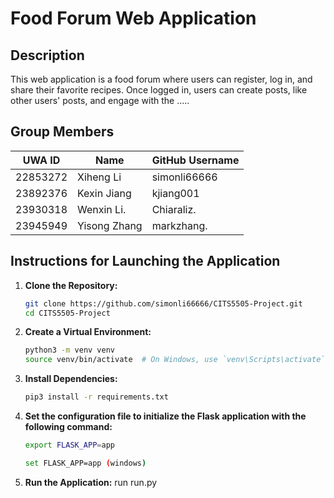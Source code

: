 # Food Forum Web Application

## Description

This web application is a food forum where users can register, log in, and share their favorite recipes. Once logged in, users can create posts, like other users' posts, and engage with the .....

## Group Members

| UWA ID     | Name               | GitHub Username  |
|------------|--------------------|------------------|
| 22853272   | Xiheng Li          | simonli66666     |
| 23892376   | Kexin Jiang        | kjiang001        |
| 23930318   | Wenxin Li.         | Chiaraliz.       |
| 23945949   | Yisong Zhang       | markzhang.       |

## Instructions for Launching the Application

1. **Clone the Repository:**
    ```bash
    git clone https://github.com/simonli66666/CITS5505-Project.git
    cd CITS5505-Project
    ```

2. **Create a Virtual Environment:**
    ```bash
    python3 -m venv venv
    source venv/bin/activate  # On Windows, use `venv\Scripts\activate`
    ```

3. **Install Dependencies:**
    ```bash
    pip3 install -r requirements.txt
    ```

4. **Set the configuration file to initialize the Flask application with the following command:**
    ```bash
    export FLASK_APP=app
    ```
    ```bash
    set FLASK_APP=app (windows)
    ```
5. **Run the Application:**
    run run.py



